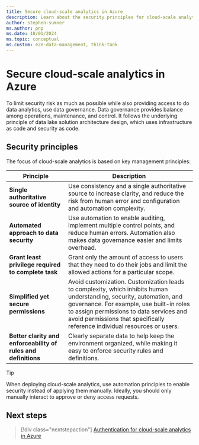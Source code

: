 ```yaml
---
title: Secure cloud-scale analytics in Azure
description: Learn about the security principles for cloud-scale analytics in Azure.
author: stephen-sumner
ms.author: pnp
ms.date: 10/01/2024
ms.topic: conceptual
ms.custom: e2e-data-management, think-tank
---
```


# Secure cloud-scale analytics in Azure

To limit security risk as much as possible while also providing access to do data analytics, use data governance. Data governance provides balance among operations, maintenance, and control. It follows the underlying principle of data lake solution architecture design, which uses infrastructure as code and security as code.

## Security principles

The focus of cloud-scale analytics is based on key management principles:

| Principle | Description |
|--|--|
| **Single authoritative source of identity**| Use consistency and a single authoritative source to increase clarity, and reduce the risk from human error and configuration and automation complexity. |
| **Automated approach to data security**| Use automation to enable auditing, implement multiple control points, and reduce human errors. Automation also makes data governance easier and limits overhead.|
| **Grant least privilege required to complete task**| Grant only the amount of access to users that they need to do their jobs and limit the allowed actions for a particular scope.|
|  **Simplified yet secure permissions**| Avoid customization. Customization leads to complexity, which inhibits human understanding, security, automation, and governance. For example, use built-in roles to assign permissions to data services and avoid permissions that specifically reference individual resources or users.|
| **Better clarity and enforceability of rules and definitions**| Clearly separate data to help keep the environment organized, while making it easy to enforce security rules and definitions. |

> [!TIP]
> When deploying cloud-scale analytics, use automation principles to enable security instead of applying them manually. Ideally, you should only manually interact to approve or deny access requests.

## Next steps

> [!div class="nextstepaction"]
> [Authentication for cloud-scale analytics in Azure](./secure-authentication.md)
